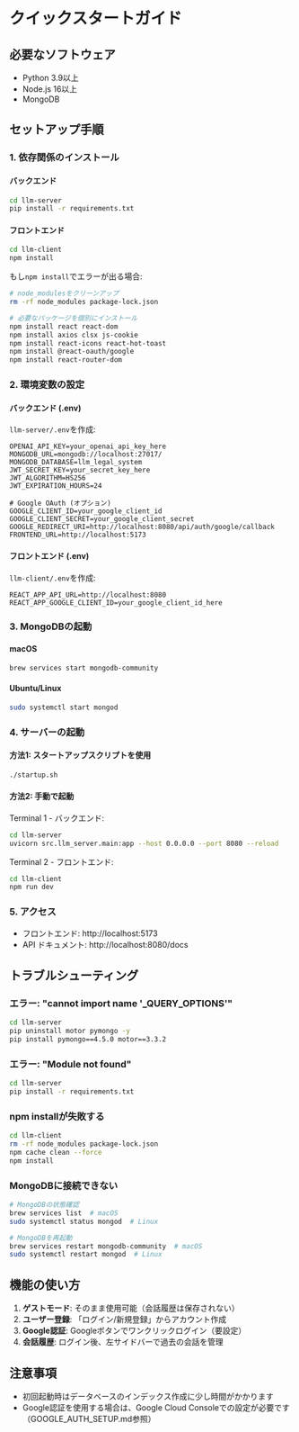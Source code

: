 # クイックスタートガイド

## 必要なソフトウェア
- Python 3.9以上
- Node.js 16以上
- MongoDB

## セットアップ手順

### 1. 依存関係のインストール

#### バックエンド
```bash
cd llm-server
pip install -r requirements.txt
```

#### フロントエンド
```bash
cd llm-client
npm install
```

もし`npm install`でエラーが出る場合:
```bash
# node_modulesをクリーンアップ
rm -rf node_modules package-lock.json

# 必要なパッケージを個別にインストール
npm install react react-dom
npm install axios clsx js-cookie
npm install react-icons react-hot-toast
npm install @react-oauth/google
npm install react-router-dom
```

### 2. 環境変数の設定

#### バックエンド (.env)
`llm-server/.env`を作成:
```env
OPENAI_API_KEY=your_openai_api_key_here
MONGODB_URL=mongodb://localhost:27017/
MONGODB_DATABASE=llm_legal_system
JWT_SECRET_KEY=your_secret_key_here
JWT_ALGORITHM=HS256
JWT_EXPIRATION_HOURS=24

# Google OAuth (オプション)
GOOGLE_CLIENT_ID=your_google_client_id
GOOGLE_CLIENT_SECRET=your_google_client_secret
GOOGLE_REDIRECT_URI=http://localhost:8080/api/auth/google/callback
FRONTEND_URL=http://localhost:5173
```

#### フロントエンド (.env)
`llm-client/.env`を作成:
```env
REACT_APP_API_URL=http://localhost:8080
REACT_APP_GOOGLE_CLIENT_ID=your_google_client_id_here
```

### 3. MongoDBの起動

#### macOS
```bash
brew services start mongodb-community
```

#### Ubuntu/Linux
```bash
sudo systemctl start mongod
```

### 4. サーバーの起動

#### 方法1: スタートアップスクリプトを使用
```bash
./startup.sh
```

#### 方法2: 手動で起動

Terminal 1 - バックエンド:
```bash
cd llm-server
uvicorn src.llm_server.main:app --host 0.0.0.0 --port 8080 --reload
```

Terminal 2 - フロントエンド:
```bash
cd llm-client
npm run dev
```

### 5. アクセス
- フロントエンド: http://localhost:5173
- API ドキュメント: http://localhost:8080/docs

## トラブルシューティング

### エラー: "cannot import name '_QUERY_OPTIONS'"
```bash
cd llm-server
pip uninstall motor pymongo -y
pip install pymongo==4.5.0 motor==3.3.2
```

### エラー: "Module not found"
```bash
cd llm-server
pip install -r requirements.txt
```

### npm installが失敗する
```bash
cd llm-client
rm -rf node_modules package-lock.json
npm cache clean --force
npm install
```

### MongoDBに接続できない
```bash
# MongoDBの状態確認
brew services list  # macOS
sudo systemctl status mongod  # Linux

# MongoDBを再起動
brew services restart mongodb-community  # macOS
sudo systemctl restart mongod  # Linux
```

## 機能の使い方

1. **ゲストモード**: そのまま使用可能（会話履歴は保存されない）
2. **ユーザー登録**: 「ログイン/新規登録」からアカウント作成
3. **Google認証**: Googleボタンでワンクリックログイン（要設定）
4. **会話履歴**: ログイン後、左サイドバーで過去の会話を管理

## 注意事項
- 初回起動時はデータベースのインデックス作成に少し時間がかかります
- Google認証を使用する場合は、Google Cloud Consoleでの設定が必要です（GOOGLE_AUTH_SETUP.md参照）
